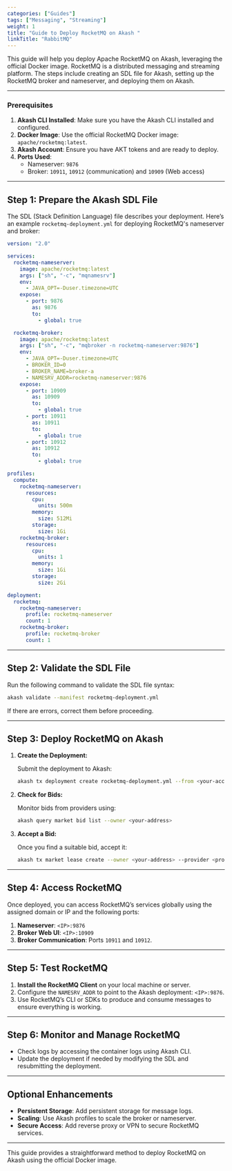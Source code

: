 ```yaml
---
categories: ["Guides"]
tags: ["Messaging", "Streaming"]
weight: 1
title: "Guide to Deploy RocketMQ on Akash "
linkTitle: "RabbitMQ"
---
```



This guide will help you deploy Apache RocketMQ on Akash, leveraging the official Docker image. RocketMQ is a distributed messaging and streaming platform. The steps include creating an SDL file for Akash, setting up the RocketMQ broker and nameserver, and deploying them on Akash.

---

### **Prerequisites**
1. **Akash CLI Installed**: Make sure you have the Akash CLI installed and configured.
2. **Docker Image**: Use the official RocketMQ Docker image: `apache/rocketmq:latest`.
3. **Akash Account**: Ensure you have AKT tokens and are ready to deploy.
4. **Ports Used**:
   - Nameserver: `9876`
   - Broker: `10911`, `10912` (communication) and `10909` (Web access)

---

## **Step 1: Prepare the Akash SDL File**

The SDL (Stack Definition Language) file describes your deployment. Here’s an example `rocketmq-deployment.yml` for deploying RocketMQ's nameserver and broker:

```yaml
version: "2.0"

services:
  rocketmq-nameserver:
    image: apache/rocketmq:latest
    args: ["sh", "-c", "mqnamesrv"]
    env:
      - JAVA_OPT=-Duser.timezone=UTC
    expose:
      - port: 9876
        as: 9876
        to:
          - global: true

  rocketmq-broker:
    image: apache/rocketmq:latest
    args: ["sh", "-c", "mqbroker -n rocketmq-nameserver:9876"]
    env:
      - JAVA_OPT=-Duser.timezone=UTC
      - BROKER_ID=0
      - BROKER_NAME=broker-a
      - NAMESRV_ADDR=rocketmq-nameserver:9876
    expose:
      - port: 10909
        as: 10909
        to:
          - global: true
      - port: 10911
        as: 10911
        to:
          - global: true
      - port: 10912
        as: 10912
        to:
          - global: true

profiles:
  compute:
    rocketmq-nameserver:
      resources:
        cpu:
          units: 500m
        memory:
          size: 512Mi
        storage:
          size: 1Gi
    rocketmq-broker:
      resources:
        cpu:
          units: 1
        memory:
          size: 1Gi
        storage:
          size: 2Gi

deployment:
  rocketmq:
    rocketmq-nameserver:
      profile: rocketmq-nameserver
      count: 1
    rocketmq-broker:
      profile: rocketmq-broker
      count: 1
```

---

## **Step 2: Validate the SDL File**

Run the following command to validate the SDL file syntax:

```bash
akash validate --manifest rocketmq-deployment.yml
```

If there are errors, correct them before proceeding.

---

## **Step 3: Deploy RocketMQ on Akash**

1. **Create the Deployment:**

   Submit the deployment to Akash:

   ```bash
   akash tx deployment create rocketmq-deployment.yml --from <your-account> --gas auto --gas-prices 0.025uakt
   ```

2. **Check for Bids:**

   Monitor bids from providers using:

   ```bash
   akash query market bid list --owner <your-address>
   ```

3. **Accept a Bid:**

   Once you find a suitable bid, accept it:

   ```bash
   akash tx market lease create --owner <your-address> --provider <provider-address> --dseq <deployment-sequence> --from <your-account>
   ```

---

## **Step 4: Access RocketMQ**

Once deployed, you can access RocketMQ’s services globally using the assigned domain or IP and the following ports:

1. **Nameserver**: `<IP>:9876`
2. **Broker Web UI**: `<IP>:10909`
3. **Broker Communication**: Ports `10911` and `10912`.

---

## **Step 5: Test RocketMQ**

1. **Install the RocketMQ Client** on your local machine or server.
2. Configure the `NAMESRV_ADDR` to point to the Akash deployment: `<IP>:9876`.
3. Use RocketMQ’s CLI or SDKs to produce and consume messages to ensure everything is working.

---

## **Step 6: Monitor and Manage RocketMQ**

- Check logs by accessing the container logs using Akash CLI.
- Update the deployment if needed by modifying the SDL and resubmitting the deployment.

---

## **Optional Enhancements**
- **Persistent Storage**: Add persistent storage for message logs.
- **Scaling**: Use Akash profiles to scale the broker or nameserver.
- **Secure Access**: Add reverse proxy or VPN to secure RocketMQ services.

---

This guide provides a straightforward method to deploy RocketMQ on Akash using the official Docker image. 